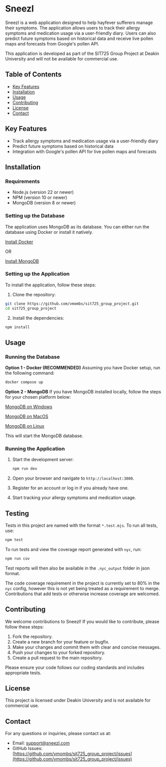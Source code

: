 # Sneezl

Sneezl is a web application designed to help hayfever sufferers manage their symptoms. The application allows users to track their allergy symptoms and medication usage via a user-friendly diary. Users can also predict future symptoms based on historical data and receive live pollen maps and forecasts from Google's pollen API.

This application is developed as part of the SIT725 Group Project at Deakin University and will not be available for commercial use.

## Table of Contents

- [Key Features](#key-features)
- [Installation](#installation)
- [Usage](#usage)
- [Contributing](#contributing)
- [License](#license)
- [Contact](#contact)

## Key Features

- Track allergy symptoms and medication usage via a user-friendly diary
- Predict future symptoms based on historical data
- Integration with Google's pollen API for live pollen maps and forecasts

## Installation

### Requirements

- Node.js (version 22 or newer)
- NPM (version 10 or newer)
- MongoDB (version 8 or newer)

### Setting up the Database

The application uses MongoDB as its database. You can either run the database using Docker or install it natively.

[Install Docker](https://docs.docker.com/get-docker/)

OR

[Install MongoDB](https://www.mongodb.com/docs/manual/installation/)

### Setting up the Application

To install the application, follow these steps:

1. Clone the repository:

```bash
git clone https://github.com/vmombs/sit725_group_project.git
cd sit725_group_project
```

2. Install the dependencies:

```bash
npm install
```

## Usage

### Running the Database

**Option 1 - Docker (RECOMMENDED)** Assuming you have Docker setup, run the following command:

```bash
docker compose up
```

**Option 2 - MongoDB** If you have MongoDB installed locally, follow the steps for your chosen platform below:

[MongoDB on Windows](https://docs.mongodb.com/manual/tutorial/install-mongodb-on-windows/#run-mongodb-community-edition)

[MongoDB on MacOS](https://docs.mongodb.com/manual/tutorial/install-mongodb-on-os-x/#run-mongodb-community-edition)

[MongoDB on Linux](https://docs.mongodb.com/manual/tutorial/install-mongodb-on-ubuntu/#run-mongodb-community-edition)

This will start the MongoDB database.

### Running the Application

1. Start the development server:
    ```bash
    npm run dev
    ```

2. Open your browser and navigate to `http://localhost:3000`.

3. Register for an account or log in if you already have one.

4. Start tracking your allergy symptoms and medication usage.

## Testing

Tests in this project are named with the format `*.test.mjs`. To run all tests, use:
```bash
npm test
```
    
To run tests and view the coverage report generated with `nyc`, run:
```bash
npm run cov
```

Test reports will then also be available in the `.nyc_output` folder in json format. 

The code coverage requirement in the project is currently set to 80% in the `nyc` config, however this is not yet being treated as a requirement to merge. Contributions that add tests or otherwise increase coverage are welcomed. 

## Contributing

We welcome contributions to Sneezl! If you would like to contribute, please follow these steps:

1. Fork the repository.
2. Create a new branch for your feature or bugfix.
3. Make your changes and commit them with clear and concise messages.
4. Push your changes to your forked repository.
5. Create a pull request to the main repository.

Please ensure your code follows our coding standards and includes appropriate tests.

## License

This project is licensed under Deakin University and is not available for commercial use.

## Contact

For any questions or inquiries, please contact us at:

- Email: support@sneezl.com
- GitHub Issues: [https://github.com/vmombs/sit725_group_project/issues](https://github.com/vmombs/sit725_group_project/issues)